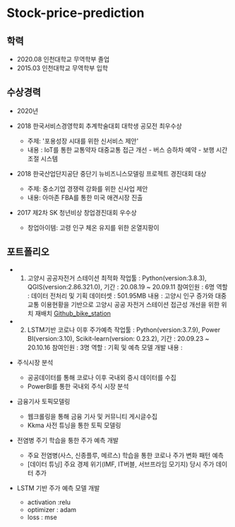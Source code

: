 # Stock-price-prediction

## 학력
- 2020.08 인천대학교 무역학부 졸업
- 2015.03 인천대학교 무역학부 입학

## 수상경력
- 2020년 
- 2018 한국서비스경영학회 추계학술대회 대학생 공모전 최우수상
  - 주제: '포용성장 시대를 위한 신서비스 제안'
  - 내용 : IoT를 통한 교통약자 대중교통 접근 개선
        - 버스 승하차 예약 
        - 보행 시간 조절 시스템
        
- 2018 한국산업단지공단 중단기 뉴비즈니스모델링 프로젝트 경진대회 대상
  - 주제: 중소기업 경쟁력 강화를 위한 신사업 제안
  - 내용: 아마존 FBA를 통한 미국 애견시장 진출
  
- 2017 제2차 SK 청년비상 창업경진대회 우수상
  - 창업아이템: 고령 인구 체온 유지를 위한 온열지팡이
  
## 포트폴리오
* 1. 고양시 공공자전거 스테이션 최적화
작업툴 : Python(version:3.8.3), QGIS(version:2.86.321.0), 
기간 : 20.08.19 ~ 20.09.11
참여인원 : 6명
역할 : 데이터 전처리 및 기획
데이터셋 : 501.95MB
내용 : 고양시 인구 증가와 대중교통 이용현황을 기반으로 고양시 공공 자전거 스테이션 접근성 개선을 위한 위치 재배치
[Github_bike_station](https://github.com/KIM-CHAEYOUNG/PROJECT_bike_station)

* 2. LSTM기반 코로나 이후 주가예측
작업툴 : Python(version:3.7.9), Power BI(version:3.10), Scikit-learn(version: 0.23.2), 
기간 : 20.09.23 ~ 20.10.16
참여인원 : 3명
역할 : 기획 및 예측 모델 개발
내용 : 
- 주식시장 분석
  - 공공데이터를 통해 코로나 이후 국내외 증시 데이터를 수집
  - PowerBI를 통한 국내외 주식 시장 분석
- 금융기사 토픽모델링
  - 웹크롤링을 통해 금융 기사 및 커뮤니티 게시글수집
  - Kkma 사전 튜닝을 통한 토픽 모델링
- 전염병 주기 학습을 퉁한 주가 예측 개발
  - 주요 전염병(사스, 신종플루, 메르스) 학습을 통한 코로나 주가 변화 패턴 예측
  - [데이터 튜닝] 주요 경제 위기(IMF, IT버블, 서브프라임 모기지) 당시 주가 데이터 추가 

- LSTM 기반 주가 예측 모델 개발
  - activation :relu
  - optimizer : adam
  - loss : mse
